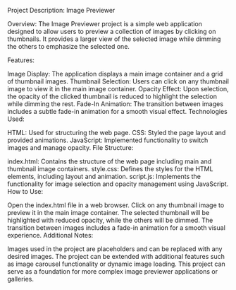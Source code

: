 Project Description: Image Previewer

Overview:
The Image Previewer project is a simple web application designed to allow users to preview a collection of images by clicking on thumbnails. It provides a larger view of the selected image while dimming the others to emphasize the selected one.

Features:

Image Display: The application displays a main image container and a grid of thumbnail images.
Thumbnail Selection: Users can click on any thumbnail image to view it in the main image container.
Opacity Effect: Upon selection, the opacity of the clicked thumbnail is reduced to highlight the selection while dimming the rest.
Fade-In Animation: The transition between images includes a subtle fade-in animation for a smooth visual effect.
Technologies Used:

HTML: Used for structuring the web page.
CSS: Styled the page layout and provided animations.
JavaScript: Implemented functionality to switch images and manage opacity.
File Structure:

index.html: Contains the structure of the web page including main and thumbnail image containers.
style.css: Defines the styles for the HTML elements, including layout and animation.
script.js: Implements the functionality for image selection and opacity management using JavaScript.
How to Use:

Open the index.html file in a web browser.
Click on any thumbnail image to preview it in the main image container.
The selected thumbnail will be highlighted with reduced opacity, while the others will be dimmed.
The transition between images includes a fade-in animation for a smooth visual experience.
Additional Notes:

Images used in the project are placeholders and can be replaced with any desired images.
The project can be extended with additional features such as image carousel functionality or dynamic image loading.
This project can serve as a foundation for more complex image previewer applications or galleries.
